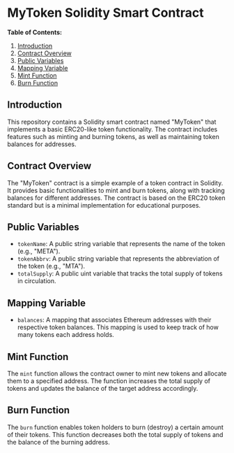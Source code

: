 # MyToken Solidity Smart Contract

**Table of Contents:**

1. [Introduction](#introduction)
2. [Contract Overview](#contract-overview)
3. [Public Variables](#public-variables)
4. [Mapping Variable](#mapping-variable)
5. [Mint Function](#mint-function)
6. [Burn Function](#burn-function)

## Introduction

This repository contains a Solidity smart contract named "MyToken" that implements a basic ERC20-like token functionality. The contract includes features such as minting and burning tokens, as well as maintaining token balances for addresses.

## Contract Overview

The "MyToken" contract is a simple example of a token contract in Solidity. It provides basic functionalities to mint and burn tokens, along with tracking balances for different addresses. The contract is based on the ERC20 token standard but is a minimal implementation for educational purposes.

## Public Variables

- `tokenName`: A public string variable that represents the name of the token (e.g., "META").
- `tokenAbbrv`: A public string variable that represents the abbreviation of the token (e.g., "MTA").
- `totalSupply`: A public uint variable that tracks the total supply of tokens in circulation.

## Mapping Variable

- `balances`: A mapping that associates Ethereum addresses with their respective token balances. This mapping is used to keep track of how many tokens each address holds.

## Mint Function

The `mint` function allows the contract owner to mint new tokens and allocate them to a specified address. The function increases the total supply of tokens and updates the balance of the target address accordingly.

## Burn Function

The `burn` function enables token holders to burn (destroy) a certain amount of their tokens. This function decreases both the total supply of tokens and the balance of the burning address.

